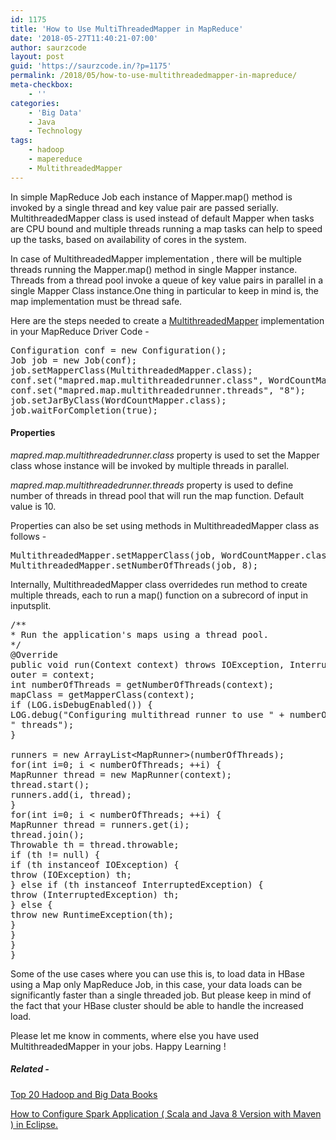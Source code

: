 ```yaml
---
id: 1175
title: 'How to Use MultiThreadedMapper in MapReduce'
date: '2018-05-27T11:40:21-07:00'
author: saurzcode
layout: post
guid: 'https://saurzcode.in/?p=1175'
permalink: /2018/05/how-to-use-multithreadedmapper-in-mapreduce/
meta-checkbox:
    - ''
categories:
    - 'Big Data'
    - Java
    - Technology
tags:
    - hadoop
    - mapereduce
    - MultithreadedMapper
---
```


In simple MapReduce Job each instance of Mapper.map() method is invoked by a single thread and key value pair are passed serially. MultithreadedMapper class is used instead of default Mapper when tasks are CPU bound and multiple threads running a map tasks can help to speed up the tasks, based on availability of cores in the system.

In case of MultithreadedMapper implementation , there will be multiple threads running the Mapper.map() method in single Mapper instance. Threads from a thread pool invoke a queue of key value pairs in parallel in a single Mapper Class instance.One thing in particular to keep in mind is, the map implementation must be thread safe.

Here are the steps needed to create a <a href="https://hadoop.apache.org/docs/r3.0.0/api/org/apache/hadoop/mapreduce/lib/map/MultithreadedMapper.html">MultithreadedMapper</a> implementation in your MapReduce Driver Code -
<pre class="lang:java decode:true">Configuration conf = new Configuration();
Job job = new Job(conf);
job.setMapperClass(MultithreadedMapper.class);
conf.set("mapred.map.multithreadedrunner.class", WordCountMapper.class.getCanonicalName());
conf.set("mapred.map.multithreadedrunner.threads", "8");
job.setJarByClass(WordCountMapper.class);
job.waitForCompletion(true);</pre>
<h4>Properties</h4>
<i>mapred.map.multithreadedrunner.class</i> property is used to set the Mapper class whose instance will be invoked by multiple threads in parallel.

<i>mapred.map.multithreadedrunner.threads</i> property is used to define number of threads in thread pool that will run the map function. Default value is 10.

Properties can also be set using methods in MultithreadedMapper class as follows -
<pre class="lang:java decode:true">MultithreadedMapper.setMapperClass(job, WordCountMapper.class);
MultithreadedMapper.setNumberOfThreads(job, 8);</pre>Internally, MultithreadedMapper class overridedes run method to create multiple threads, each to run a map() function on a subrecord of input in inputsplit.
<pre class="lang:java decode:true">/**
* Run the application's maps using a thread pool.
*/
@Override
public void run(Context context) throws IOException, InterruptedException {
outer = context;
int numberOfThreads = getNumberOfThreads(context);
mapClass = getMapperClass(context);
if (LOG.isDebugEnabled()) {
LOG.debug("Configuring multithread runner to use " + numberOfThreads + 
" threads");
}

runners = new ArrayList&lt;MapRunner&gt;(numberOfThreads);
for(int i=0; i &lt; numberOfThreads; ++i) {
MapRunner thread = new MapRunner(context);
thread.start();
runners.add(i, thread);
}
for(int i=0; i &lt; numberOfThreads; ++i) {
MapRunner thread = runners.get(i);
thread.join();
Throwable th = thread.throwable;
if (th != null) {
if (th instanceof IOException) {
throw (IOException) th;
} else if (th instanceof InterruptedException) {
throw (InterruptedException) th;
} else {
throw new RuntimeException(th);
}
}
}
}</pre>Some of the use cases where you can use this is, to load data in HBase using a Map only MapReduce Job, in this case, your data loads can be significantly faster than a single threaded job. But please keep in mind of the fact that your HBase cluster should be able to handle the increased load.

Please let me know in comments, where else you have used MultithreadedMapper in your jobs. Happy Learning !
<h5>Related -</h5>
<a href="https://saurzcode.in/2014/06/top-20-hadoop-bigdatabooks/">Top 20 Hadoop and Big Data Books</a>

<a href="https://saurzcode.in/2017/10/configure-spark-application-eclipse/">How to Configure Spark Application ( Scala and Java 8 Version with Maven ) in Eclipse.</a>